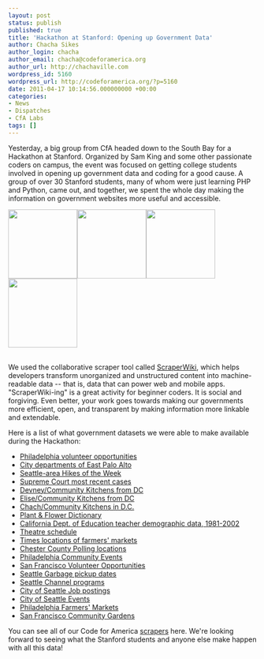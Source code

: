 ```yaml
---
layout: post
status: publish
published: true
title: 'Hackathon at Stanford: Opening up Government Data'
author: Chacha Sikes
author_login: chacha
author_email: chacha@codeforamerica.org
author_url: http://chachaville.com
wordpress_id: 5160
wordpress_url: http://codeforamerica.org/?p=5160
date: 2011-04-17 10:14:56.000000000 +00:00
categories:
- News
- Dispatches
- CfA Labs
tags: []
---
```

Yesterday, a big group from CfA headed down to the South Bay for a Hackathon at Stanford. Organized by Sam King and some other passionate coders on campus, the event was focused on getting college students involved in opening up government data and coding for a good cause. A group of over 30 Stanford students, many of whom were just learning PHP and Python, came out, and together, we spent the whole day making the information on government websites more useful and accessible.

<a href="http://codeforamerica.org/wp-content/uploads/2011/04/stanford-3.jpeg"><img src="http://codeforamerica.org/wp-content/uploads/2011/04/stanford-3.jpeg" alt="" title="stanford 3" width="140px" class="alignleft size-full wp-image-5179" /></a><a href="http://codeforamerica.org/wp-content/uploads/2011/04/stanford-1.jpeg"><img src="http://codeforamerica.org/wp-content/uploads/2011/04/stanford-1.jpeg" alt="" title="IMG_4363" width="140px" class="alignleft size-full wp-image-5181" /></a><a href="http://codeforamerica.org/wp-content/uploads/2011/04/stanford-4.jpeg"><img src="http://codeforamerica.org/wp-content/uploads/2011/04/stanford-4.jpeg" alt="" title="IMG_4368" width="140px" class="alignleft size-full wp-image-5178" /></a><a href="http://codeforamerica.org/wp-content/uploads/2011/04/stanford-2.jpeg"><img src="http://codeforamerica.org/wp-content/uploads/2011/04/stanford-2.jpeg" alt="" title="IMG_4353" width="140px" class="alignleft size-full wp-image-5180" /></a>

<br />
We used the collaborative scraper tool called <a href="http://scraperwiki.com">ScraperWiki</a>, which helps developers transform unorganized and unstructured content into machine-readable data -- that is, data that can power web and mobile apps. "ScraperWiki-ing" is a great activity for beginner coders. It is social and forgiving. Even better, your work goes towards making our governments more efficient, open, and transparent by making information more linkable and extendable.

Here is a list of what government datasets we were able to make available during the Hackathon:
<ul>
	<li><a href="http://scraperwiki.com/scrapers/serve_philadelphia_volunteer_opportunities/">Philadelphia volunteer opportunities</a></li>
	<li><a href="http://scraperwiki.com/scrapers/east_palo_alto_city_departments/">City departments of East Palo Alto</a></li>
	<li><a href="http://scraperwiki.com/scrapers/wta_hike_of_the_week/">Seattle-area Hikes of the Week</a></li>
	<li><a href="http://scraperwiki.com/scrapers/supreme_court_opinion_scraper/">Supreme Court most recent cases</a></li>
	<li><a href="http://scraperwiki.com/scrapers/community_kitchen_from_dc/">Devney/Community Kitchens from DC</a></li>
	<li><a href="http://scraperwiki.com/scrapers/community_kitchen_from_dc_2/">Elise/Community Kitchens from DC</a></li>
	<li><a href="http://scraperwiki.com/scrapers/community_kitchen_from_dc_1/">Chach/Community Kitchens in D.C.</a></li>
	<li><a href="http://scraperwiki.com/scrapers/botanydictionary/">Plant &amp; Flower Dictionary</a></li>
	<li><a href="http://scraperwiki.com/scrapers/teacher_ethnicity_in_ca_1981-2002/">California Dept. of Education teacher demographic data, 1981-2002</a></li>
	<li><a href="http://scraperwiki.com/scrapers/theatre_alliance/">Theatre schedule</a></li>
	<li><a href="http://scraperwiki.com/scrapers/farm-to-city-philidelphia/">Times locations of farmers' markets</a></li>
	<li><a href="http://scraperwiki.com/scrapers/chester_county_polling_places/">Chester County Polling locations</a></li>
	<li><a href="http://scraperwiki.com/scrapers/phillyfunguide_1/">Philadelphia Community Events</a></li>
	<li><a href="http://scraperwiki.com/scrapers/sf_volunteer_oportunities/">San Francisco Volunteer Opportunities</a></li>
	<li><a href="http://scraperwiki.com/scrapers/seattle-garbage-pickup-example/">Seattle Garbage pickup dates</a></li>
	<li><a href="http://scraperwiki.com/scrapers/seattle-channel-programs-for-next-week">Seattle Channel programs</a></li>
	<li><a href="http://scraperwiki.com/scrapers/city-of-seattle-job-postings/">City of Seattle Job postings</a></li>
	<li><a href="http://scraperwiki.com/scrapers/city-of-seattle-events/">City of Seattle Events</a></li>
	<li><a href="http://scraperwiki.com/views/map_of_farmers_markets_in_philadelphia/">Philadelphia Farmers' Markets</a></li>
	<li><a href="http://scraperwiki.com/scrapers/sanfranciscogardens/">San Francisco Community Gardens</a></li>
</ul>

You can see all of our Code for America <a href="http://scraperwiki.com/tags/codeforamerica">scrapers</a> here. We're looking forward to seeing what the Stanford students and anyone else make happen with all this data!
